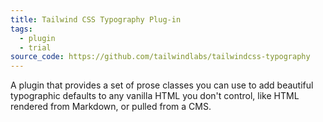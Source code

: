 ```yaml
---
title: Tailwind CSS Typography Plug-in
tags:
  - plugin
  - trial
source_code: https://github.com/tailwindlabs/tailwindcss-typography
---
```

A plugin that provides a set of prose classes you can use to add beautiful typographic defaults to any vanilla HTML you don't control, like HTML rendered from Markdown, or pulled from a CMS.